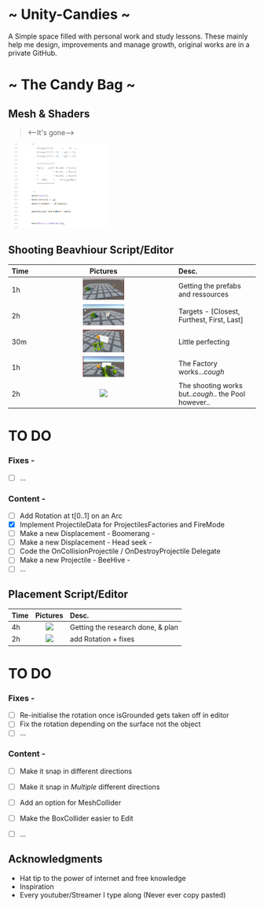 ~ Unity-Candies ~
===================================
A Simple space filled with personal work and study lessons.
These mainly help me design, improvements and manage growth,
original works are in a private GitHub.

~ The Candy Bag ~
===================================


## Mesh & Shaders
> <--It's gone-->
<img src="Images/MeshFormula.PNG" width="40%">

## Shooting Beavhiour Script/Editor

| Time |                    Pictures                    | Desc.                                                |
| :--- | :--------------------------------------------: | :--------------------------------------------------- |
| 1h   |    <img src="Images/Start.gif" width="30%">    | Getting the prefabs and ressources                   |
| 2h   |   <img src="Images/Closest.gif" width="30%">   | Targets - [Closest, Furthest, First, Last]           |
| 30m  | <img src="Images/Obstruction.gif" width="30%"> | Little perfecting                                    |
| 1h   |  <img src="Images/Turret_v0.gif" width="30%">  | The Factory works...*cough*                          |
| 2h   |  <img src="Images/Shooting.gif" width="30%">   | The shooting works but..*cough*.. the Pool however.. |

# TO DO
### Fixes -
- [ ] ...
### Content -
- [ ] Add Rotation at t[0..1] on an Arc
- [x] Implement ProjectileData for ProjectilesFactories and FireMode
- [ ] Make a new Displacement - Boomerang -
- [ ] Make a new Displacement - Head seek -
- [ ] Code the OnCollisionProjectile / OnDestroyProjectile Delegate
- [ ] Make a new Projectile - BeeHive -
- [ ] ...

## Placement Script/Editor

| Time |                      Pictures                    | Desc.                                                |
| :--- |   :--------------------------------------------: | :--------------------------------------------------- |
| 4h   |<img src="Images/Placementv0.5-1.gif" width="30%">| Getting the research done, & plan                    |
| 2h   |<img src="Images/Placementv0.5-2.gif" width="30%">| add Rotation + fixes                                 |

# TO DO
### Fixes -
- [ ] Re-initialise the rotation once isGrounded gets taken off in editor
- [ ] Fix the rotation depending on the surface not the object
- [ ] ...
### Content -
- [ ] Make it snap in different directions
- [ ] Make it snap in *Multiple* different directions
- [ ] Add an option for MeshCollider
- [ ] Make the BoxCollider easier to Edit
- [ ] ...







## Acknowledgments
* Hat tip to the power of internet and free knowledge
* Inspiration
* Every youtuber/Streamer I type along (Never ever copy pasted)